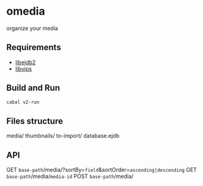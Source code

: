 # omedia
organize your media

## Requirements

* [libejdb2](https://github.com/Softmotions/ejdb)
* [libvips](https://github.com/libvips/libvips)

## Build and Run
```bash
cabal v2-run
```

## Files structure
media/
thumbnails/
to-import/
database.ejdb

## API
GET `base-path`/media/?sortBy=`field`&sortOrder=`ascending|descending`
GET `base-path`/media/`media-id`
POST `base-path`/media/
